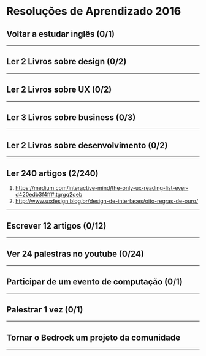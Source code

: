 # Resoluções de Aprendizado 2016


## Voltar a estudar inglês (0/1)

-------------------


## Ler 2 Livros sobre design (0/2)

-------------------

## Ler 2 Livros sobre UX (0/2)

-------------------

## Ler 3 Livros sobre business (0/3)

-------------------


## Ler 2 Livros sobre desenvolvimento (0/2)

-------------------


## Ler 240 artigos (2/240)

1. https://medium.com/interactive-mind/the-only-ux-reading-list-ever-d420edb3f4ff#.tgrgq2qeb
2. http://www.uxdesign.blog.br/design-de-interfaces/oito-regras-de-ouro/


-------------------


## Escrever 12 artigos (0/12)

-------------------

## Ver 24 palestras no youtube (0/24)

-------------------


## Participar de um evento de computação (0/1)

-------------------


## Palestrar 1 vez (0/1)

-------------------


## Tornar o Bedrock um projeto da comunidade


-------------------
